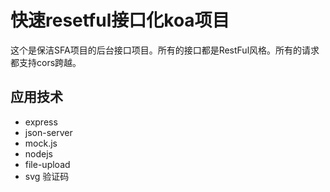 # 快速resetful接口化koa项目

这个是保洁SFA项目的后台接口项目。所有的接口都是RestFul风格。所有的请求都支持cors跨越。

## 应用技术

+ express
+ json-server
+ mock.js
+ nodejs
+ file-upload
+ svg 验证码


